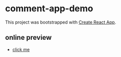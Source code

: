 # comment-app-demo

This project was bootstrapped with [Create React App](https://github.com/facebook/create-react-app).

## online preview

- [click me](https://zouzonghua.cn/comment-app-demo/)
